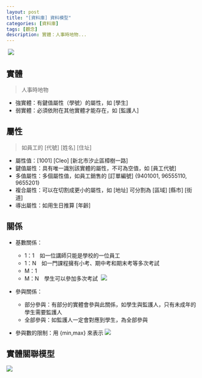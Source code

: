 ```yaml
---
layout: post
title: "[資料庫] 資料模型"
categories: [資料庫]
tags: [觀念]
description: 實體：人事時地物...
---
```


​
![](https://s3.amazonaws.com/notejoy/note_images/133534.1.Image%202018-10-01%20at%209.24.57%20PM.png)

## 實體
> 人事時地物
- 強實體：有鍵值屬性（學號）的屬性，如 [學生]
- 弱實體：必須依附在其他實體才能存在，如 [監護人] 


## 屬性
> 如員工的 [代號] [姓名] [住址]
- 屬性值：[1001] [Cleo] [新北市汐止區樟樹一路]
- 鍵值屬性：具有唯一識別該實體的屬性，不可為空值，如 [員工代號]
- 多值屬性：多個屬性值，如員工銷售的 [訂單編號] {9401001, 96555110, 9655201}
- 複合屬性：可以在切割成更小的屬性，如 [地址] 可分割為 [區域] [縣市] [街道]
- 導出屬性：如用生日推算 [年齡]


## 關係
- 基數關係：
    - 1：1　如一位講師只能是學校的一位員工
    - 1：N　如一門課程擁有小考、期中考和期末考等多次考試
    - M：1
    - M：N　學生可以參加多次考試
​    ![](https://s3.amazonaws.com/notejoy/note_images/133534.3.%E6%93%B7%E5%8F%96.PNG)


- 參與關係：
    - 部分參與：有部分的實體會參與此關係，如學生與監護人，只有未成年的學生需要監護人
    - 全部參與：如監護人一定會對應到學生，為全部參與
- 參與數的限制：用 {min,max} 來表示
​![](https://s3.amazonaws.com/notejoy/note_images/133534.4.%E6%93%B7%E5%8F%96.PNG)




## 實體關聯模型
​![](https://s3.amazonaws.com/notejoy/note_images/133534.2.%E6%93%B7%E5%8F%96.PNG)


